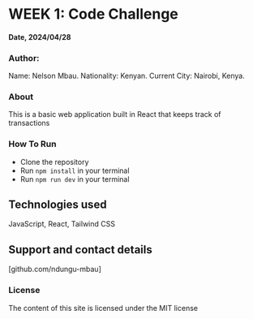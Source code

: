 # WEEK 1: Code Challenge

#### Date, 2024/04/28

### Author:

Name: Nelson Mbau.
Nationality: Kenyan.
Current City: Nairobi, Kenya.

### About

This is a basic web application built in React that keeps track of transactions

### How To Run

- Clone the repository
- Run `npm install` in your terminal
- Run `npm run dev` in your terminal

## Technologies used

JavaScript, React, Tailwind CSS

## Support and contact details

[github.com/ndungu-mbau]

### License

The content of this site is licensed under the MIT license
